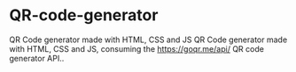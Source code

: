 # QR-code-generator
 QR Code generator made with HTML, CSS and JS QR Code generator made with HTML, CSS and JS, consuming the https://goqr.me/api/ QR code generator API..
